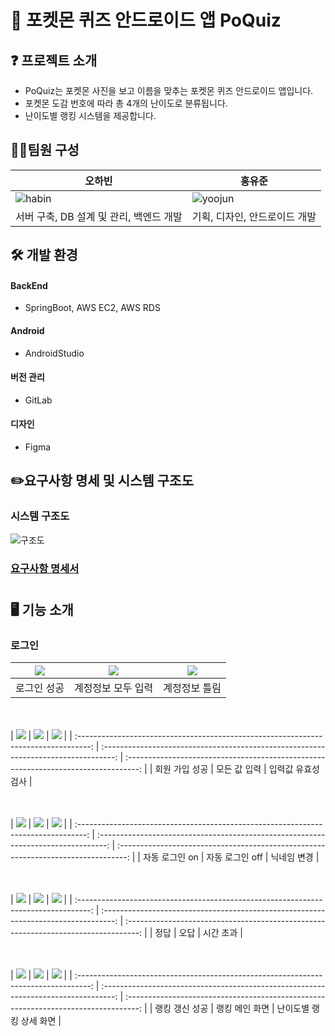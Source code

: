 # 🙌 포켓몬 퀴즈 안드로이드 앱 PoQuiz

## ❓ 프로젝트 소개
- PoQuiz는 포켓몬 사진을 보고 이름을 맞추는 포켓몬 퀴즈 안드로이드 앱입니다.  
- 포켓몬 도감 번호에 따라 총 4개의 난이도로 분류됩니다.  
- 난이도별 랭킹 시스템을 제공합니다. 

## 🙋‍♀️팀원 구성 
| 오하빈 | 홍유준 |
| --- | --- |
| ![habin](https://github.com/ghddbwns9808/PoQuiz/assets/65646370/4c221020-5d37-4e61-86d6-d36136b21db3) | ![yoojun](https://github.com/ghddbwns9808/PoQuiz/assets/65646370/939c9899-2d1c-469c-9ef6-0a083e2f74cb) |
| 서버 구축, DB 설계 및 관리, 백엔드 개발  | 기획, 디자인, 안드로이드 개발 |

## 🛠 개발 환경

#### BackEnd
- SpringBoot, AWS EC2, AWS RDS
#### Android
- AndroidStudio
#### 버전 관리
- GitLab
#### 디자인
- Figma

## ✏️요구사항 명세 및 시스템 구조도
### 시스템 구조도
![구조도](https://github.com/ghddbwns9808/PoQuiz/assets/65646370/33e3ab0c-dbaa-46cb-a914-cd687b1ceb7e)

### [요구사항 명세서](https://docs.google.com/document/d/1E5Zbgs2E5ATZnice7rm7Z5IB0qdDJ9FbxOZTqaigSXc/edit)  
#

## 🖥️ 기능 소개
### 로그인
| ![](https://github.com/ghddbwns9808/PoQuiz/assets/65646370/0fd2d4ae-a8fd-4463-91bf-bc60ecbef856) | ![](https://github.com/ghddbwns9808/PoQuiz/assets/65646370/412f4dac-c5ce-4f32-b3bf-57e97eb89374) | ![](https://github.com/ghddbwns9808/PoQuiz/assets/65646370/96943e4d-c0cb-4349-abd7-45792d0d0f41) |
| :---------------------------------------------------------------------------------: | :---------------------------------------------------------------------------------: | :--------------------------------------------------------------------------------: |
|                                       로그인 성공                                        |                                        계정정보 모두 입력                                         |                                      계정정보 틀림                                      |

<br><br>
| ![](https://github.com/ghddbwns9808/PoQuiz/assets/65646370/5f0f8f8a-d8cd-44c6-87c7-48ee08420c5d) | ![](https://github.com/ghddbwns9808/PoQuiz/assets/65646370/1370b9cc-eb9d-4f84-b104-1a3c87afe627) | ![](https://github.com/ghddbwns9808/PoQuiz/assets/65646370/f89906b8-c61f-44c9-be63-22ca42b147c3) |
| :---------------------------------------------------------------------------------: | :---------------------------------------------------------------------------------: | :---------------------------------------------------------------------------------: |
|                                  회원 가입 성공                                   |                                  모든 값 입력                                   |                                      입력값 유효성 검사                                      |

<br><br>
| ![](https://github.com/ghddbwns9808/PoQuiz/assets/65646370/af27dfa2-ffd6-4150-b40d-964ae29d9252) | ![](https://github.com/ghddbwns9808/PoQuiz/assets/65646370/7c0ffd6c-6389-437a-bc8e-54ae336cc41e) | ![](https://github.com/ghddbwns9808/PoQuiz/assets/65646370/db2de046-d94e-433d-99ad-4cdc93b7d1a8) |
| :--------------------------------------------------------------------------------: | :--------------------------------------------------------------------------------: | :--------------------------------------------------------------------------------: |
|                                    자동 로그인 on                                     |                                    자동 로그인 off                                     |                                    닉네임 변경                                     |

<br><br>
| ![](https://github.com/ghddbwns9808/PoQuiz/assets/65646370/386f8f2c-729e-4f82-8fb8-6ab6aae0f498) | ![](https://github.com/ghddbwns9808/PoQuiz/assets/65646370/95a11f53-bed4-4c47-aaa7-b6cd81ebb688) | ![](https://github.com/ghddbwns9808/PoQuiz/assets/65646370/1af8eac3-44b2-48b7-9ea0-12d8c2a6cb6f) |
| :---------------------------------------------------------------------------------: | :---------------------------------------------------------------------------------: | :---------------------------------------------------------------------------------: |
|                                  정답                                   |                                  오답                                   |                                      시간 초과                                      |

<br><br>
| ![](https://github.com/ghddbwns9808/PoQuiz/assets/65646370/4c93631e-7c4a-4fd3-9124-ba74b1dfd34b) | ![](https://github.com/ghddbwns9808/PoQuiz/assets/65646370/5fdfece7-aa4e-4bfc-8628-6518f869aa18) | ![](https://github.com/ghddbwns9808/PoQuiz/assets/65646370/fc6a5207-99ce-45b5-9441-87577ae41b83) |
| :---------------------------------------------------------------------------------: | :---------------------------------------------------------------------------------: | :---------------------------------------------------------------------------------: |
|                                  랭킹 갱신 성공                                   |                                  랭킹 메인 화면                                   |                                      난이도별 랭킹 상세 화면                                     |



